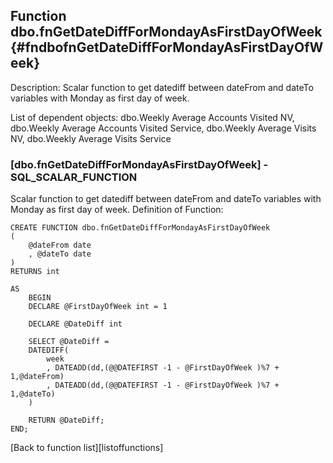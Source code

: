 Function dbo.fnGetDateDiffForMondayAsFirstDayOfWeek {#fndbofnGetDateDiffForMondayAsFirstDayOfWeek}
---------------------------------------------------

Description: Scalar function to get datediff between dateFrom and dateTo
variables with Monday as first day of week.

List of dependent objects: dbo.Weekly Average Accounts Visited NV,
dbo.Weekly Average Accounts Visited Service, dbo.Weekly Average Visits
NV, dbo.Weekly Average Visits Service

### \[dbo.fnGetDateDiffForMondayAsFirstDayOfWeek\] - SQL\_SCALAR\_FUNCTION

Scalar function to get datediff between dateFrom and dateTo variables
with Monday as first day of week. Definition of Function:

``` {.sql}
CREATE FUNCTION dbo.fnGetDateDiffForMondayAsFirstDayOfWeek
(
    @dateFrom date
    , @dateTo date
)
RETURNS int

AS
    BEGIN
    DECLARE @FirstDayOfWeek int = 1

    DECLARE @DateDiff int
    
    SELECT @DateDiff = 
    DATEDIFF(
        week
        , DATEADD(dd,(@@DATEFIRST -1 - @FirstDayOfWeek )%7 + 1,@dateFrom)
        , DATEADD(dd,(@@DATEFIRST -1 - @FirstDayOfWeek )%7 + 1,@dateTo)
    )
    
    RETURN @DateDiff;
END;
```

\[Back to function list\]\[listoffunctions\]
